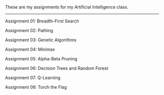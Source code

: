 These are my assignments for my Artificial Intelligence class.

--------------------------------------------------------------

Assignment 01: Breadth-First Search

Assignment 02: Pathing

Assignment 03: Genetic Algorithms

Assignment 04: Minimax

Assignment 05: Alpha-Beta Pruning

Assignment 06: Decision Trees and Random Forest

Assignment 07: Q-Learning

Assignment 08: Torch the Flag
